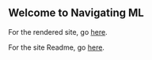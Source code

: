 ## Welcome to Navigating ML

For the rendered site, go [here](https://michhar.github.io/navigating-ml).

For the site Readme, go [here](docs/README.md).
